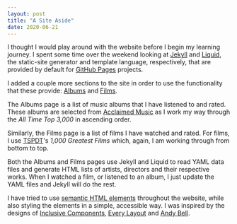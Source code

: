 ```yaml
---
layout: post
title: "A Site Aside"
date: 2020-06-21
---
```


I thought I would play around with the website before I begin my learning journey.
I spent some time over the weekend looking at [Jekyll](https://jekyllrb.com/) and
[Liquid](https://shopify.github.io/liquid/), the static-site generator and template language, respectively, that are
provided by default for [GitHub Pages](https://pages.github.com/) projects.

I added a couple more sections to the site in order to use the functionality that these provide:
[Albums](/albums) and [Films](/films).

The Albums page is a list of music albums that I have listened to and rated. These albums are selected from
[Acclaimed Music](http://acclaimedmusic.net/) as I work my way through the _All Time Top 3,000_ in ascending order.

Similarly, the Films page is a list of films I have watched and rated. For films, I use
[TSPDT]()'s _1,000 Greatest Films_ which, again, I am working through from bottom to top.

Both the Albums and Films pages use Jekyll and Liquid to read YAML data files and generate HTML lists of artists,
directors and their respective works. When I watched a film, or listened to an album, I just update the YAML files and
Jekyll will do the rest.

I have tried to use
[semantic HTML elements](https://developer.mozilla.org/en-US/docs/Glossary/semantics#Semantics_in_HTML) throughout the
website, while also styling the elements in a simple, accessible way. I was inspired by the designs of
[Inclusive Components](https://inclusive-components.design/), [Every Layout](https://every-layout.dev/) and
[Andy Bell](https://hankchizljaw.com/).

